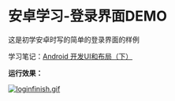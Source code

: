 # 安卓学习-登录界面DEMO

这是初学安卓时写的简单的登录界面的样例

学习笔记：[Android 开发UI和布局（下）](https://coding.emptinessboy.com/2020/04/Android-%E5%BC%80%E5%8F%91UI%E5%92%8C%E5%B8%83%E5%B1%80%EF%BC%88%E4%B8%8B%EF%BC%89/)

**运行效果：**

[![loginfinish.gif](https://media.everdo.cn/tank/pic-bed/2020/04/10/loginfinish.gif)](https://up.media.everdo.cn/image/PxHj)
